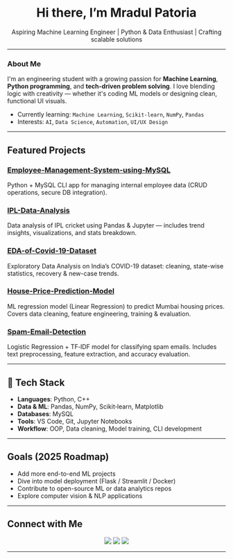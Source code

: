 <h1 align="center">Hi there, I’m Mradul Patoria</h1>
<p align="center">
  Aspiring Machine Learning Engineer | Python & Data Enthusiast | Crafting scalable solutions
</p>

---

### About Me

I'm an engineering student with a growing passion for **Machine Learning**, **Python programming**, and **tech-driven problem solving**. I love blending logic with creativity — whether it's coding ML models or designing clean, functional UI visuals.

- Currently learning: `Machine Learning`, `Scikit-learn`, `NumPy`, `Pandas`
- Interests: `AI`, `Data Science`, `Automation`, `UI/UX Design`

---

## Featured Projects

### [Employee-Management-System-using-MySQL](https://github.com/Mradul9703/Employee-Management-System-using-MySQL)
Python + MySQL CLI app for managing internal employee data (CRUD operations, secure DB integration).

### [IPL-Data-Analysis](https://github.com/Mradul9703/IPL-Data-Analysis)
Data analysis of IPL cricket using Pandas & Jupyter — includes trend insights, visualizations, and stats breakdown.

### [EDA-of-Covid-19-Dataset](https://github.com/Mradul9703/EDA-of-Covid-19-Dataset)
Exploratory Data Analysis on India’s COVID-19 dataset: cleaning, state-wise statistics, recovery & new-case trends.

### [House-Price-Prediction-Model](https://github.com/Mradul9703/House-Price-Prediction-Model)
ML regression model (Linear Regression) to predict Mumbai housing prices. Covers data cleaning, feature engineering, training & evaluation.

### [Spam-Email-Detection](https://github.com/Mradul9703/Spam-Email-Detection)
Logistic Regression + TF‑IDF model for classifying spam emails. Includes text preprocessing, feature extraction, and accuracy evaluation.


---

## 🔧 Tech Stack

- **Languages**: Python, C++  
- **Data & ML**: Pandas, NumPy, Scikit‑learn, Matplotlib 
- **Databases**: MySQL  
- **Tools**: VS Code, Git, Jupyter Notebooks  
- **Workflow**: OOP, Data cleaning, Model training, CLI development

---

## Goals (2025 Roadmap) 

- Add more end-to-end ML projects  
- Dive into model deployment (Flask / Streamlit / Docker)  
- Contribute to open-source ML or data analytics repos  
- Explore computer vision & NLP applications  

---

## Connect with Me

<p align="center">
  <a href="mailto:mradulpatoria9703@gmail.com"><img src="https://img.shields.io/badge/Email-D14836?style=for-the-badge&logo=gmail&logoColor=white"/></a>
  <a href="https://www.linkedin.com/in/mradul-patoria/"><img src="https://img.shields.io/badge/LinkedIn-0077B5?style=for-the-badge&logo=linkedin&logoColor=white"/></a>
  <a href="https://github.com/Mradul9703"><img src="https://img.shields.io/badge/GitHub-100000?style=for-the-badge&logo=github&logoColor=white"/></a>
</p>

---
